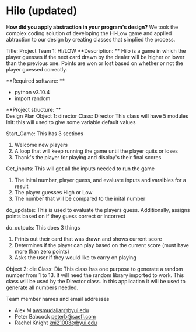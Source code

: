 # Hilo (updated)
H**ow did you apply abstraction in your program's design?**
We took the complex coding solution of developing the Hi-Low game and applied abtraction to our design by creating classes that simplied the process.

Title: Project Team 1: HI/LOW
**Description: **
Hilo is a game in which the player guesses if the next card drawn by the dealer will be higher or lower than the previous one. Points are won or lost based on whether or not the player guessed correctly.

**Required software: **
  - python v3.10.4 
  - import random
  
**Project structure: **  
Design Plan
Object 1: director
Class: Director
This class will have 5 modules
Init: this will used to give some variable default values

Start_Game: This has 3 sections 
  1) Welcome new players
  2) A loop that will keep running the game until the player quits or loses
  3) Thank's the player for playing and display's their final scores

Get_inputs: This will get all the inputs needed to run the game
  1) The inital number, player guess, and evaluate inputs and varaibles for a result
  2) The player guesses High or Low
  3) The number that will be compared to the inital number

do_updates: This is used to evaluate the players guess. Additionally, assigns points based on if they guess correct or incorrect

do_outputs: This does 3 things
  1) Prints out their card that was drawn and shows current score
  2) Determines if the player can play based on the current score (must have more than zero points)
  3) Asks the user if they would like to carry on playing

Object 2: die
Class: Die
This class has one purpose to generate a random number from 1 to 13. It will need the random library imported to work. This class will be used by the Director class. In this application it will be used to generate all numbers needed. 
  
Team member names and email addresses
- Alex M awsmudaliar@byui.edu
- Peter Babcock peterb@saefl.com
- Rachel Knight kni21003@byui.edu
